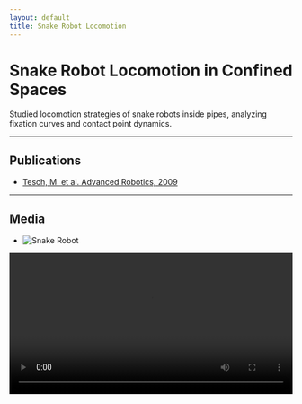 ```yaml
---
layout: default
title: Snake Robot Locomotion
---
```


# Snake Robot Locomotion in Confined Spaces

Studied locomotion strategies of snake robots inside pipes, analyzing fixation curves and contact point dynamics.  

---

## Publications
- [Tesch, M. et al. Advanced Robotics, 2009](https://www.cs.cmu.edu/~mtesch/publications/Advanced_Robotics_2009.pdf)

---

## Media
- ![Snake Robot](/assets/images/res1-lab.jpg)

<video width="100%" controls>
  <source src="/assets/videos/res1.mp4" type="video/mp4">
</video>
